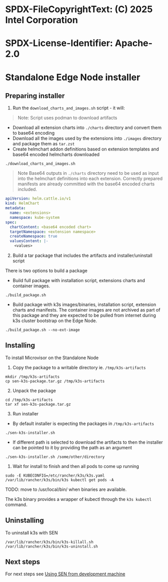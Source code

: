 # SPDX-FileCopyrightText: (C) 2025 Intel Corporation
# SPDX-License-Identifier: Apache-2.0

# Standalone Edge Node installer

## Preparing installer

1. Run the `download_charts_and_images.sh` script - it will:

> Note: Script uses podman to download artifacts

- Download all extension charts into `./charts` directory and convert them to base64 encoding 
- Download all the images used by the extensions into `./images` directory and package them as `tar.zst`
- Create helmchart addon definitions based on extension templates and base64 encoded helmcharts downloaded

```shell
./download_charts_and_images.sh
```

> Note Base64 outputs in `./charts` directory need to be used as input into the helmchart definitions into each extension.
> Correctly prepared manifests are already committed with the base64 encoded charts included.

```yaml
apiVersion: helm.cattle.io/v1
kind: HelmChart
metadata:
  name: <extensions>
  namespace: kube-system
spec:
  chartContent: <base64 encoded chart>
  targetNamespace: <extension namespace>
  createNamespace: true
  valuesContent: |-
    <values>
```

2. Build a tar package that includes the artifacts and installer/uninstall script

There is two options to build a package

- Build full package with installation script, extensions charts and container images.

```shell
./build_package.sh
```

- Build package with k3s images/binaries, installation script, extension charts and manifests. The container images are not archived as part of this package and they are expected to be pulled from internet during k3s cluster bootstrap on the Edge Node.
```shell
./build_package.sh --no-ext-image
```

## Installing

To install Microvisor on the Standalone Node

1. Copy the package to a writable directory ie. `/tmp/k3s-artifacts` 

```shell
mkdir /tmp/k3s-artifacts
cp sen-k3s-package.tar.gz /tmp/k3s-artifacts
```

2. Unpack the package

```shell
cd /tmp/k3s-artifacts
tar xf sen-k3s-package.tar.gz
```

3. Run installer

- By default installer is expecting the packages in `/tmp/k3s-artifacts`

```shell
./sen-k3s-installer.sh
```

- If different path is selected to download the artifacts to then the installer can be pointed to it by providing the path as an argument

```shell
./sen-k3s-installer.sh /some/other/directory
```

1. Wait for install to finish and then all pods to come up running

```shell
sudo -E KUBECONFIG=/etc/rancher/k3s/k3s.yaml /var/lib/rancher/k3s/bin/k3s kubectl get pods -A
```
TODO: move to /usr/local/bin/ when binaries are available.

The k3s binary provides a wrapper of kubectl through the `k3s kubectl` command.
## Uninstalling

To uninstall k3s with SEN

```shell
/var/lib/rancher/k3s/bin/k3s-killall.sh
/var/lib/rancher/k3s/bin/k3s-uninstall.sh
```

## Next steps

For next steps see [Using SEN from development machine](./development-machine-usage.md)
